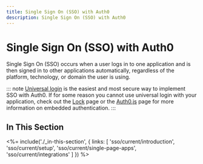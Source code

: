 ```yaml
---
title: Single Sign On (SSO) with Auth0
description: Single Sign On (SSO) with Auth0
---
```

<!-- markdownlint-disable MD041 MD002 -->
# Single Sign On (SSO) with Auth0

Single Sign On (SSO) occurs when a user logs in to one application and is then signed in to other applications automatically, regardless of the platform, technology, or domain the user is using.

::: note
[Universal login](/hosted-pages/login) is the easiest and most secure way to implement SSO with Auth0. If for some reason you cannot use universal login with your application, check out the [Lock](/libraries/lock) page or the [Auth0.js](/libraries/auth0js) page for more information on embedded authentication.
:::

## In This Section

<%= include('./_in-this-section', { links: [
  'sso/current/introduction',
  'sso/current/setup',
  'sso/current/single-page-apps',
  'sso/current/integrations'
] }) %>

